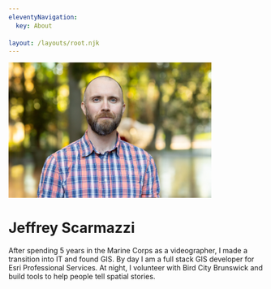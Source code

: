 ```yaml
---
eleventyNavigation:
  key: About

layout: /layouts/root.njk
---
```


<div class="about">
<img width=400 src="Itsame.jpg" alt="Itsame"/>

# Jeffrey Scarmazzi
After spending 5 years in the Marine Corps as a videographer, I made a transition into IT and found GIS. By day I am a full stack GIS developer for Esri Professional Services. At night, I volunteer with Bird City Brunswick and build tools to help people tell spatial stories.
</div>